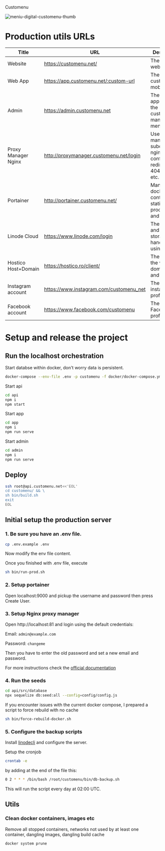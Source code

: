Customenu

![meniu-digital-customenu-thumb](https://github.com/boobo94/customenu/assets/16722674/a76d73cd-432f-42ad-bf2e-b6a4fe3fab73)


# Production utils URLs

| Title               | URL                                     | Description                                                              |
| ------------------- | --------------------------------------- | ------------------------------------------------------------------------ |
| Website             | https://customenu.net/                  | The main website.                                                        |
| Web App             | https://app.customenu.net/:custom-url   | The customenu mobile app.                                                |
| Admin               | https://admin.customenu.net             | The admin app where the customers manage their menu.                     |
| Proxy Manager Nginx | http://proxymanager.customenu.net/login | Used to manage subdomain, nginx configuration, redirects, 404 page, etc. |
| Portainer           | http://portainer.customenu.net/         | Manage docker containers, statistics, processes and usage.               |
| Linode Cloud        | https://www.linode.com/login            | The server and object storage is handled using Linode.                   |
| Hostico Host+Domain | https://hostico.ro/client/              | The host of the website, domain, email and cPanel.                       |     
| Instagram account   | https://www.instagram.com/customenu_net | The instagram profile.                                                   |
| Facebook account    | https://www.facebook.com/customenu      | The Facebook profile.                                                    |

# Setup and release the project

## Run the localhost orchestration

Start databse within docker, don't worry data is persistent.

```sh
docker-compose --env-file .env -p customenu -f docker/docker-compose.yml -f docker/docker-compose.dev.yml up --build
```

Start api

```sh
cd api
npm i
npm start
```

Start app

```sh
cd app
npm i
npm run serve
```

Start admin

```sh
cd admin
npm i
npm run serve
```


## Deploy

```sh
ssh root@api.customenu.net<<'EOL'
cd customenu/ && \
sh bin/build.sh
exit
EOL
```

## Initial setup the production server

### 1. Be sure you have an .env file.

```sh
cp .env.example .env
```

Now modify the env file content.

Once you finished with .env file, execute

```sh
sh bin/run-prod.sh
```

### 2. Setup portainer

Open localhost:9000 and pickup the username and password then press Create User.

### 3. Setup Nginx proxy manager

Open http://localhost:81 and login using the default credentials:

Email:    `admin@example.com`

Password: `changeme`

Then you have to enter the old password and set a new email and password.

For more instructions check the [official documentation](https://nginxproxymanager.com/setup/#running-the-app)

### 4. Run the seeds

```sh
cd api/src/database
npx sequelize db:seed:all --config=config/config.js
```

If you encounter issues with the current docker compose, I prepared a script to force rebuild with no cache

```sh
sh bin/force-rebuild-docker.sh
```

### 5. Configure the backup scripts

Install [linodecli](https://www.linode.com/docs/products/storage/object-storage/guides/linode-cli#install-and-configure-the-cli) and configure the server.

Setup the cronjob

```sh
crontab -e
```

by adding at the end of the file this:

```sh
0 2 * * * /bin/bash /root/customenu/bin/db-backup.sh
```

This will run the script every day at 02:00 UTC.

## Utils

### Clean docker containers, images etc

Remove all stopped containers, networks not used by at least one container, dangling images, dangling build cache

```sh
docker system prune
```

